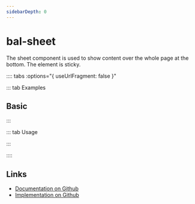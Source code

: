 ```yaml
---
sidebarDepth: 0
---
```


# bal-sheet


<!-- START: human documentation top -->

The sheet component is used to show content over the whole page at the bottom. The element is sticky.

<!-- END: human documentation top -->

:::: tabs :options="{ useUrlFragment: false }"

::: tab Examples

## Basic

<ClientOnly><docs-demo-bal-sheet-89></docs-demo-bal-sheet-89></ClientOnly>


:::

::: tab Usage

<!-- START: human documentation usage -->

<!-- END: human documentation usage -->

:::


::::

## Links

* [Documentation on Github](https://github.com/baloise/design-system/blob/master/docs/src/components/components/bal-sheet.md)
* [Implementation on Github](https://github.com/baloise/design-system/blob/master/packages/components/src/components/bal-sheet)
